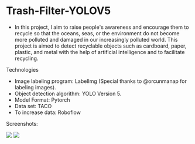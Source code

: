 # Trash-Filter-YOLOV5

- In this project, I aim to raise people's awareness and encourage them to recycle so that the oceans, seas, or the environment do not become more polluted and damaged in our increasingly polluted world. This project is aimed to detect recyclable objects such as cardboard, paper, plastic, and metal with the help of artificial intelligence and to facilitate recycling.        
  
Technologies

- Image labeling program: LabelImg (Special thanks to @orcunmanap for labeling images).
- Object detection algorithm: YOLO Version 5.
- Model Format: Pytorch
- Data set: TACO
- To increase data: Roboflow

Screenshots:

![](Screenshot/1.jpg) ![](Screenshot/3.jpg)

